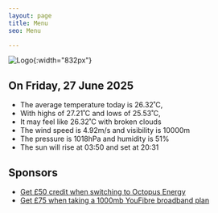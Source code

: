 ```yaml
---
layout: page
title: Menu
seo: Menu

---
```


![Logo](/images/logo.jpg){:width="832px"}

<!-- weather_marker starts -->
## On Friday, 27 June 2025

- The average temperature today is 26.32˚C,
- With highs of 27.21˚C and lows of 25.53˚C,
- It may feel like 26.32˚C with broken clouds
- The wind speed is 4.92m/s and visibility is 10000m
- The pressure is 1018hPa and humidity is 51%
- The sun will rise at 03:50 and set at 20:31

<!-- weather_marker ends -->

## Sponsors

- [Get £50 credit when switching to Octopus Energy](https://bit.ly/3oD1nnS)
- [Get £75 when taking a 1000mb YouFibre broadband plan](https://aklam.io/91zWhU?)
